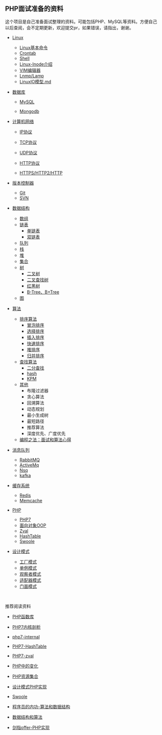 ## PHP面试准备的资料

这个项目是自己准备面试整理的资料。可能包括PHP、MySQL等资料。方便自己以后查阅，会不定期更新，欢迎提交pr，如果错误，请指出，谢谢。

- [Linux](https://github.com/xianyunyh/PHP-Interview/tree/master/Linux)

  - [Linux基本命令](https://github.com/xianyunyh/PHP-Interview/blob/master/Linux/Linux%E5%91%BD%E4%BB%A4.md)
  - [Crontab](https://github.com/xianyunyh/PHP-Interview/blob/master/Linux/crontab.md)
  - [Shell](https://github.com/xianyunyh/PHP-Interview/blob/master/Linux/crontab.md)
  - [Linux-Inode介绍](https://github.com/xianyunyh/PHP-Interview/blob/master/Linux/inode.md)
  - [VIM编辑器]()
  - [Lnmp/Lamp](https://github.com/xianyunyh/PHP-Interview/blob/master/Linux/lanmp.md)
  - [LinuxIO模型.md](https://github.com/xianyunyh/PHP-Interview/blob/master/Linux/LinuxIO%E6%A8%A1%E5%9E%8B%E3%80%90%E9%98%BB%E5%A1%9E%E3%80%81%E9%9D%9E%E9%98%BB%E5%A1%9E%E3%80%81%E5%90%8C%E6%AD%A5%E3%80%81%E5%BC%82%E6%AD%A5%E3%80%91.md)

- [数据库]()

  - [MySQL](https://github.com/xianyunyh/PHP-Interview/tree/master/Mysql)

  - [Mongodb](https://github.com/xianyunyh/PHP-Interview/blob/master/MongoDb/MongoDB.md)

- [计算机网络](https://github.com/xianyunyh/PHP-Interview/tree/master/%E8%AE%A1%E7%AE%97%E6%9C%BA%E7%BD%91%E7%BB%9C)

  - [IP协议]()

  - [TCP协议](https://github.com/xianyunyh/PHP-Interview/blob/master/%E8%AE%A1%E7%AE%97%E6%9C%BA%E7%BD%91%E7%BB%9C/UDP%E5%8D%8F%E8%AE%AE.md)
  - [UDP协议](https://github.com/xianyunyh/PHP-Interview/blob/master/%E8%AE%A1%E7%AE%97%E6%9C%BA%E7%BD%91%E7%BB%9C/UDP%E5%8D%8F%E8%AE%AE.md)
  - [HTTP协议](https://github.com/xianyunyh/PHP-Interview/blob/master/%E8%AE%A1%E7%AE%97%E6%9C%BA%E7%BD%91%E7%BB%9C/HTTP%E5%8D%8F%E8%AE%AE.md)
  - [HTTPS/HTTP2/HTTP](https://github.com/xianyunyh/PHP-Interview/blob/master/%E8%AE%A1%E7%AE%97%E6%9C%BA%E7%BD%91%E7%BB%9C/HTTP2.md)

- [版本控制器](https://github.com/xianyunyh/PHP-Interview/tree/master/%E7%89%88%E6%9C%AC%E6%8E%A7%E5%88%B6%E5%99%A8)

  - [Git](https://github.com/xianyunyh/PHP-Interview/blob/master/%E7%89%88%E6%9C%AC%E6%8E%A7%E5%88%B6%E5%99%A8/Git.md)
  - [SVN]()

- [数据结构](https://github.com/xianyunyh/PHP-Interview/tree/master/%E6%95%B0%E6%8D%AE%E7%BB%93%E6%9E%84)

  - [数组]()
  - [链表]()
    - [单链表]()
    - [双链表]()
  - [队列]()
  - [栈]()
  - [堆]()
  - [集合]()
  - [树]()
    - [二叉树 ]()
    - [二叉查找树]()
    - [红黑树]()
    - [B-Tree、B+Tree]()
  - [图]()

- [算法](https://github.com/xianyunyh/PHP-Interview/tree/master/%E7%AE%97%E6%B3%95)

  - [排序算法]()
    - [冒泡排序](https://github.com/PuShaoWei/arithmetic-php/blob/master/package/Sort/BubbleSort.php)
    - [选择排序](https://github.com/PuShaoWei/arithmetic-php/blob/master/package/Sort/SelectSort.php)
    - [插入排序](https://github.com/PuShaoWei/arithmetic-php/blob/master/package/Sort/InsertSort.php)
    - [快速排序](https://github.com/PuShaoWei/arithmetic-php/blob/master/package/Sort/QuickSort.php)
    - [堆排序](https://github.com/PuShaoWei/arithmetic-php/blob/master/package/Sort/HeapSort.php)
    - [归并排序](https://github.com/PuShaoWei/arithmetic-php/blob/master/package/Sort/MergeSort.php)
  - [查找算法]()
    - [二分查找](https://github.com/PuShaoWei/arithmetic-php/blob/master/package/Query/BinaryQuery.php)
    - [hash]()
    - [KPM](https://github.com/PuShaoWei/arithmetic-php/blob/master/package/Query/Kmp.php)
  - [其他]()
    - 布隆过滤器
    - 贪心算法
    - 回溯算法
    - 动态规划
    - 最小生成树
    - 最短路径
    - 推荐算法
    - 深度优先、广度优先
  - [编程之法：面试和算法心得](https://wizardforcel.gitbooks.io/the-art-of-programming-by-july/content/03.02.html)

- [消息队列]()

  - [RabbitMQ]()
  - [ActiveMq]()
  - [Nsq]()
  - [kafka]()

- [缓存系统]()

  - [Redis](https://github.com/xianyunyh/PHP-Interview/blob/master/Cache/Redis.md)
  - [Memcache]()

- [PHP](https://github.com/xianyunyh/PHP-Interview/tree/master/PHP)

  - [PHP7](https://github.com/xianyunyh/PHP-Interview/blob/master/PHP/php7.md)
  - [面向对象OOP]()
  - [Zval](https://github.com/xianyunyh/PHP-Interview/blob/master/PHP/PHP-Zval%E7%BB%93%E6%9E%84.md)
  - [HashTable](https://github.com/xianyunyh/PHP-Interview/blob/master/PHP/PHP7-HashTable.md)
  - [Swoole]()

- [设计模式]()

  - [工厂模式]()
  - [单例模式]()
  - [观察者模式]()
  - [适配器模式]()
  - [门面模式]()

  ​



推荐阅读资料

- [PHP函数库](http://overapi.com/php)

- [PHP7内核剖析](https://github.com/pangudashu/php7-internal)
- [php7-internal](https://github.com/laruence/php7-internal)
- [PHP7-HashTable](http://nikic.github.io/2014/12/22/PHPs-new-hashtable-implementation.html)
- [PHP7-zval](http://nikic.github.io/2015/05/05/Internal-value-representation-in-PHP-7-part-1.html)
- [PHP中的变化](https://github.com/tpunt/PHP7-Reference)
- [PHP资源集合](https://github.com/ziadoz/awesome-php)
- [设计模式PHP实现](https://github.com/domnikl/DesignPatternsPHP)
- [Swoole](https://www.swoole.com/)
- [程序员的内功-算法和数据结构](http://www.cnblogs.com/jingmoxukong/p/4329079.html)
- [数据结构和算法](http://www.cnblogs.com/skywang12345/p/3603935.html)
- [剑指offer-PHP实现](https://blog.csdn.net/column/details/15795.html)
